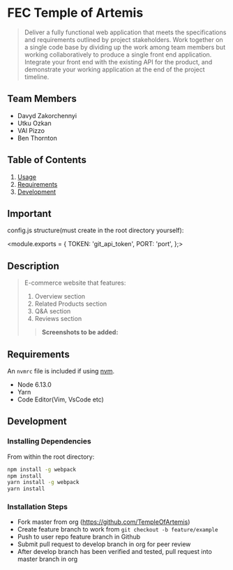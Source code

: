 # FEC Temple of Artemis

> Deliver a fully functional web application that meets the specifications and requirements outlined by project stakeholders. Work together on a single code base by dividing up the work among team members but working collaboratively to produce a single front end application. Integrate your front end with the existing API for the product, and demonstrate your working application at the end of the project timeline.

## Team Members

  - Davyd Zakorchennyi
  - Utku Ozkan
  - VAl Pizzo
  - Ben Thornton

## Table of Contents

1. [Usage](#Usage)
1. [Requirements](#requirements)
1. [Development](#development)

## Important
config.js structure(must create in the root directory yourself):

<module.exports = {
  TOKEN: 'git_api_token',
  PORT: 'port',
};>


## Description

> E-commerce website that features:
> 1. Overview section
> 2. Related Products section
> 3. Q&A section
> 4. Reviews section
>> **Screenshots to be added:**

<!-- ## Usage -->

<!-- > Some usage instructions -->

## Requirements

An `nvmrc` file is included if using [nvm](https://github.com/creationix/nvm).

- Node 6.13.0
- Yarn
- Code Editor(Vim, VsCode etc)

## Development

### Installing Dependencies

From within the root directory:

```sh
npm install -g webpack
npm install
yarn install -g webpack
yarn install
```

### Installation Steps
- Fork master from org (https://github.com/TempleOfArtemis)
- Create feature branch to work from ``` git checkout -b feature/example ```
- Push to user repo feature branch in Github
- Submit pull request to develop branch in org for peer review
- After develop branch has been verified and tested, pull request into master branch in org
